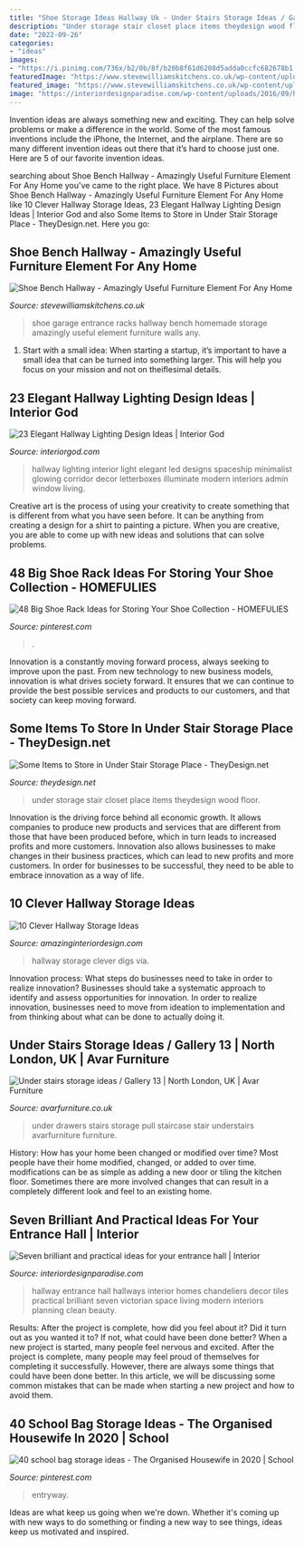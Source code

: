 ```yaml
---
title: "Shoe Storage Ideas Hallway Uk - Under Stairs Storage Ideas / Gallery 13"
description: "Under storage stair closet place items theydesign wood floor"
date: "2022-09-26"
categories:
- "ideas"
images:
- "https://i.pinimg.com/736x/b2/0b/8f/b20b8f61d6208d5adda0ccfc682678b1.jpg"
featuredImage: "https://www.stevewilliamskitchens.co.uk/wp-content/uploads/2016/04/_d_improd_/homemade-shoe-racks-for-our-garage-walls-by-the-house-entrance_f_improf_736x981.jpg"
featured_image: "https://www.stevewilliamskitchens.co.uk/wp-content/uploads/2016/04/_d_improd_/homemade-shoe-racks-for-our-garage-walls-by-the-house-entrance_f_improf_736x981.jpg"
image: "https://interiordesignparadise.com/wp-content/uploads/2016/09/hallway1-1002x1506.jpg"
---
```



Invention ideas are always something new and exciting. They can help solve problems or make a difference in the world. Some of the most famous inventions include the iPhone, the Internet, and the airplane. There are so many different invention ideas out there that it’s hard to choose just one. Here are 5 of our favorite invention ideas.

	

		
searching about Shoe Bench Hallway - Amazingly Useful Furniture Element For Any Home you've came to the right place. We have 8 Pictures about Shoe Bench Hallway - Amazingly Useful Furniture Element For Any Home like 10 Clever Hallway Storage Ideas, 23 Elegant Hallway Lighting Design Ideas | Interior God and also Some Items to Store in Under Stair Storage Place - TheyDesign.net. Here you go:
		
    
## Shoe Bench Hallway - Amazingly Useful Furniture Element For Any Home

<img loading=lazy src="https://www.stevewilliamskitchens.co.uk/wp-content/uploads/2016/04/_d_improd_/homemade-shoe-racks-for-our-garage-walls-by-the-house-entrance_f_improf_736x981.jpg" onerror="this.onerror=null;this.src='https://tse2.mm.bing.net/th?id=OIP.-EuUS8p3CkjYUdvENX3XdAHaJ3&amp;pid=15.1';" alt="Shoe Bench Hallway - Amazingly Useful Furniture Element For Any Home">

_Source: stevewilliamskitchens.co.uk_

>shoe garage entrance racks hallway bench homemade storage amazingly useful element furniture walls any. 

	

1. Start with a small idea: When starting a startup, it’s important to have a small idea that can be turned into something larger. This will help you focus on your mission and not on theiflesimal details.

    
## 23 Elegant Hallway Lighting Design Ideas | Interior God

<img loading=lazy src="http://interiorgod.com/wp-content/uploads/2016/04/Letterboxes-of-light-illuminate-a-long-hallway.jpg" onerror="this.onerror=null;this.src='https://tse3.mm.bing.net/th?id=OIP.yU252kH3EHzRs9IYo5ncVgHaLM&amp;pid=15.1';" alt="23 Elegant Hallway Lighting Design Ideas | Interior God">

_Source: interiorgod.com_

>hallway lighting interior light elegant led designs spaceship minimalist glowing corridor decor letterboxes illuminate modern interiors admin window living. 

	

Creative art is the process of using your creativity to create something that is different from what you have seen before. It can be anything from creating a design for a shirt to painting a picture. When you are creative, you are able to come up with new ideas and solutions that can solve problems.

    
## 48 Big Shoe Rack Ideas For Storing Your Shoe Collection - HOMEFULIES

<img loading=lazy src="https://i.pinimg.com/736x/b2/0b/8f/b20b8f61d6208d5adda0ccfc682678b1.jpg" onerror="this.onerror=null;this.src='https://tse1.mm.bing.net/th?id=OIP.eiCxLi_q90ERHt0o7Jb-lgHaLf&amp;pid=15.1';" alt="48 Big Shoe Rack Ideas for Storing Your Shoe Collection - HOMEFULIES">

_Source: pinterest.com_

>. 

	

Innovation is a constantly moving forward process, always seeking to improve upon the past. From new technology to new business models, innovation is what drives society forward. It ensures that we can continue to provide the best possible services and products to our customers, and that society can keep moving forward.

    
## Some Items To Store In Under Stair Storage Place - TheyDesign.net

<img loading=lazy src="http://theydesign.net/wp-content/uploads/2017/07/interior-exciting-storage-clever-closet-white-oak-wood-tiled-floor-intended-for-under-stair-storage-some-items-to-store-in-under-stair-storage-place.jpg" onerror="this.onerror=null;this.src='https://tse3.mm.bing.net/th?id=OIP.IeBJSPWOcG1cdn4YhOlKtQHaFj&amp;pid=15.1';" alt="Some Items to Store in Under Stair Storage Place - TheyDesign.net">

_Source: theydesign.net_

>under storage stair closet place items theydesign wood floor. 

	

Innovation is the driving force behind all economic growth. It allows companies to produce new products and services that are different from those that have been produced before, which in turn leads to increased profits and more customers. Innovation also allows businesses to make changes in their business practices, which can lead to new profits and more customers. In order for businesses to be successful, they need to be able to embrace innovation as a way of life.

    
## 10 Clever Hallway Storage Ideas

<img loading=lazy src="http://www.amazinginteriordesign.com/wp-content/uploads/2017/09/Hallway-Storage-Ideas-2.jpg" onerror="this.onerror=null;this.src='https://tse2.mm.bing.net/th?id=OIP.iY-OR-CugPeCWzYIzqVWOAHaLE&amp;pid=15.1';" alt="10 Clever Hallway Storage Ideas">

_Source: amazinginteriordesign.com_

>hallway storage clever digs via. 

	

Innovation process: What steps do businesses need to take in order to realize innovation?
Businesses should take a systematic approach to identify and assess opportunities for innovation. In order to realize innovation, businesses need to move from ideation to implementation and from thinking about what can be done to actually doing it.

    
## Under Stairs Storage Ideas / Gallery 13 | North London, UK | Avar Furniture

<img loading=lazy src="https://www.avarfurniture.co.uk/images/gallery/220/05-pull-out-drawers-under-the-stairs.jpg" onerror="this.onerror=null;this.src='https://tse3.mm.bing.net/th?id=OIP.cMGsPZ7Ft8MNhVlvgriJLAHaLH&amp;pid=15.1';" alt="Under stairs storage ideas / Gallery 13 | North London, UK | Avar Furniture">

_Source: avarfurniture.co.uk_

>under drawers stairs storage pull staircase stair understairs avarfurniture furniture. 

	

History: How has your home been changed or modified over time?
Most people have their home modified, changed, or added to over time. modifications can be as simple as adding a new door or tiling the kitchen floor. Sometimes there are more involved changes that can result in a completely different look and feel to an existing home.

    
## Seven Brilliant And Practical Ideas For Your Entrance Hall | Interior

<img loading=lazy src="https://interiordesignparadise.com/wp-content/uploads/2016/09/hallway1-1002x1506.jpg" onerror="this.onerror=null;this.src='https://tse1.mm.bing.net/th?id=OIP.qHoWeeEusFW0ESj2kSRJXwHaLI&amp;pid=15.1';" alt="Seven brilliant and practical ideas for your entrance hall | Interior">

_Source: interiordesignparadise.com_

>hallway entrance hall hallways interior homes chandeliers decor tiles practical brilliant seven victorian space living modern interiors planning clean beauty. 

	

Results: After the project is complete, how did you feel about it? Did it turn out as you wanted it to? If not, what could have been done better?
When a new project is started, many people feel nervous and excited. After the project is complete, many people may feel proud of themselves for completing it successfully. However, there are always some things that could have been done better. In this article, we will be discussing some common mistakes that can be made when starting a new project and how to avoid them.

    
## 40 School Bag Storage Ideas - The Organised Housewife In 2020 | School

<img loading=lazy src="https://i.pinimg.com/736x/3f/a7/1a/3fa71a42f9b7d831e071c681a01ac816.jpg" onerror="this.onerror=null;this.src='https://tse3.mm.bing.net/th?id=OIP._mpz2CIO48-geQsYXuB6GAHaLB&amp;pid=15.1';" alt="40 school bag storage ideas - The Organised Housewife in 2020 | School">

_Source: pinterest.com_

>entryway. 

	

Ideas are what keep us going when we're down. Whether it's coming up with new ways to do something or finding a new way to see things, ideas keep us motivated and inspired.

